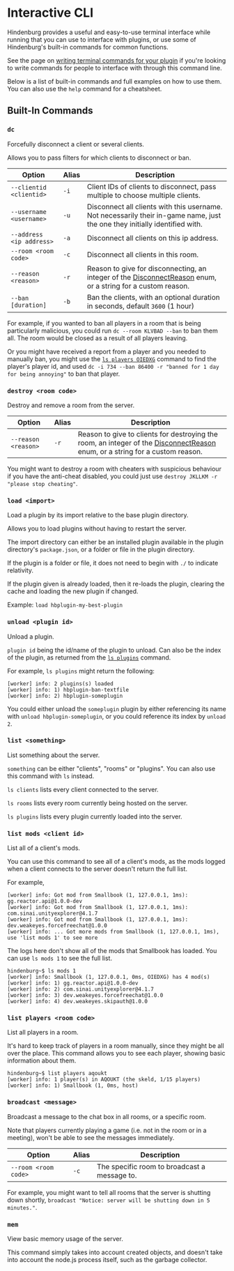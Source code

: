 # Interactive CLI
Hindenburg provides a useful and easy-to-use terminal interface while running that
you can use to interface with plugins, or use some of Hindenburg's built-in commands
for common functions.

See the page on [writing terminal commands for your plugin](./Writing%20Plugins/Terminal%20Commands.md)
if you're looking to write commands for people to interface with through this
command line.

Below is a list of built-in commands and full examples on how to use them. You can
also use the `help` command for a cheatsheet. 

## Built-In Commands
### `dc`
Forcefully disconnect a client or several clients.

Allows you to pass filters for which clients to disconnect or ban.

| Option                   | Alias | Description                                                                                                                                                                                                                |
|--------------------------|-------|----------------------------------------------------------------------------------------------------------------------------------------------------------------------------------------------------------------------------|
| `--clientid <clientid>`  | `-i`  | Client IDs of clients to disconnect, pass multiple to choose multiple clients.                                                                                                                                             |
| `--username <username>`  | `-u`  | Disconnect all clients with this username. Not necessarily their in-game name, just the one they initially identified with.                                                                                                |
| `--address <ip address>` | `-a`  | Disconnect all clients on this ip address.                                                                                                                                                                                 |
| `--room <room code>`     | `-c`  | Disconnect all clients in this room.                                                                                                                                                                                       |
| `--reason <reason>`      | `-r`  | Reason to give for disconnecting, an integer of the [DisconnectReason](https://github.com/codyphobe/among-us-protocol/blob/master/01_packet_structure/06_enums.md#disconnectreason) enum, or a string for a custom reason. |
| `--ban [duration]`       | `-b`  | Ban the clients, with an optional duration in seconds, default `3600` (1 hour)                                                                                                                                             |

For example, if you wanted to ban all players in a room that is being particularly
malicious, you could run `dc --room KLVBAD --ban` to ban them all. The room would
be closed as a result of all players leaving.

Or you might have received a report from a player and you needed to manually ban,
you might use the [`ls players OIEDXG`](#list-players-room-code) command to find the player's player id, and
used `dc -i 734 --ban 86400 -r "banned for 1 day for being annoying"` to ban that player.

### `destroy <room code>`
Destroy and remove a room from the server.

| Option              | Alias | Description                                                                                                                                                                                                                                 |
|---------------------|-------|---------------------------------------------------------------------------------------------------------------------------------------------------------------------------------------------------------------------------------------------|
| `--reason <reason>` | `-r`  | Reason to give to clients for destroying the room, an integer of the [DisconnectReason](https://github.com/codyphobe/among-us-protocol/blob/master/01_packet_structure/06_enums.md#disconnectreason) enum, or a string for a custom reason. |

You might want to destroy a room with cheaters with suspicious behaviour if you
have the anti-cheat disabled, you could just use `destroy JKLLKM -r "please stop cheating"`.

### `load <import>`
Load a plugin by its import relative to the base plugin directory.

Allows you to load plugins without having to restart the server.

The import directory can either be an installed plugin available in the plugin
directory's `package.json`, or a folder or file in the plugin directory.

If the plugin is a folder or file, it does not need to begin with `./` to indicate
relativity.

If the plugin given is already loaded, then it re-loads the plugin, clearing the
cache and loading the new plugin if changed.

Example: `load hbplugin-my-best-plugin`

### `unload <plugin id>`
Unload a plugin.

`plugin id` being the id/name of the plugin to unload. Can also be the index of
the plugin, as returned from the [`ls plugins`](#list-something) command.

For example, `ls plugins` might return the following:
```
[worker] info: 2 plugins(s) loaded
[worker] info: 1) hbplugin-ban-textfile
[worker] info: 2) hbplugin-someplugin
```
You could either unload the `someplugin` plugin by either referencing its name
with `unload hbplugin-someplugin`, or you could reference its index by `unload 2`.

### `list <something>`
List something about the server.

`something` can be either "clients", "rooms" or "plugins". You can also use this
command with `ls` instead.

`ls clients` lists every client connected to the server.

`ls rooms` lists every room currently being hosted on the server.

`ls plugins` lists every plugin currently loaded into the server.

### `list mods <client id>`
List all of a client's mods.

You can use this command to see all of a client's mods, as the mods logged when
a client connects to the server doesn't return the full list.

For example,
```
[worker] info: Got mod from Smallbook (1, 127.0.0.1, 1ms): gg.reactor.api@1.0.0-dev
[worker] info: Got mod from Smallbook (1, 127.0.0.1, 1ms): com.sinai.unityexplorer@4.1.7
[worker] info: Got mod from Smallbook (1, 127.0.0.1, 1ms): dev.weakeyes.forcefreechat@1.0.0
[worker] info: ... Got more mods from Smallbook (1, 127.0.0.1, 1ms), use 'list mods 1' to see more
```
The logs here don't show all of the mods that Smallbook has loaded. You can use
`ls mods 1` to see the full list.
```
hindenburg~$ ls mods 1
[worker] info: Smallbook (1, 127.0.0.1, 0ms, OIEDXG) has 4 mod(s)
[worker] info: 1) gg.reactor.api@1.0.0-dev
[worker] info: 2) com.sinai.unityexplorer@4.1.7
[worker] info: 3) dev.weakeyes.forcefreechat@1.0.0
[worker] info: 4) dev.weakeyes.skipauth@1.0.0
```

### `list players <room code>`
List all players in a room.

It's hard to keep track of players in a room manually, since they might be all
over the place. This command allows you to see each player, showing basic
information about them.
```
hindenburg~$ list players aqoukt
[worker] info: 1 player(s) in AQOUKT (the skeld, 1/15 players)
[worker] info: 1) Smallbook (1, 0ms, host)
```

### `broadcast <message>`
Broadcast a message to the chat box in all rooms, or a specific room.

Note that players currently playing a game (i.e. not in the room or in a meeting),
won't be able to see the messages immediately.

| Option               | Alias | Description                                  |
|----------------------|-------|----------------------------------------------|
| `--room <room code>` | `-c`  | The specific room to broadcast a message to. |

For example, you might want to tell all rooms that the server is shutting down
shortly, `broadcast "Notice: server will be shutting down in 5 minutes."`.

### `mem`
View basic memory usage of the server.

This command simply takes into account created objects, and doesn't take into
account the node.js process itself, such as the garbage collector.

